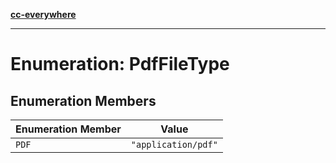 [**cc-everywhere**](../../../../../index.md)

***

# Enumeration: PdfFileType

## Enumeration Members

| Enumeration Member | Value |
| ------ | ------ |
| `PDF` | `"application/pdf"` |
